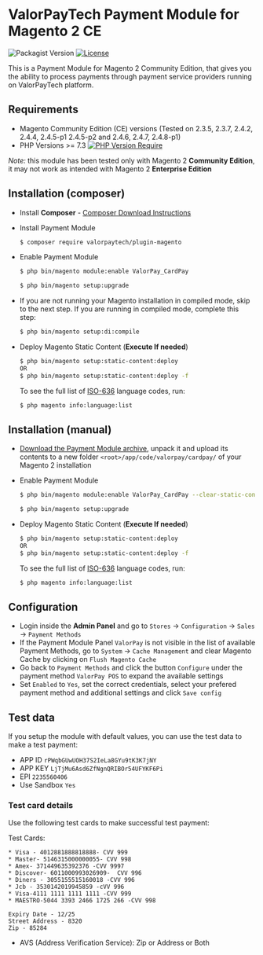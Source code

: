 # ValorPayTech Payment Module for Magento 2 CE

![Packagist Version](https://img.shields.io/packagist/v/valorpaytech/plugin-magento?label=stable) [![License](http://poser.pugx.org/valorpaytech/plugin-magento/license)](https://packagist.org/packages/valorpaytech/plugin-magento)

This is a Payment Module for Magento 2 Community Edition, that gives you the ability to process payments through payment service providers running on ValorPayTech platform.

## Requirements

  * Magento Community Edition (CE) versions (Tested on 2.3.5, 2.3.7, 2.4.2, 2.4.4, 2.4.5-p1 2.4.5-p2 and 2.4.6, 2.4.7, 2.4.8-p1)
  * PHP Versions >= 7.3       [![PHP Version Require](http://poser.pugx.org/valorpaytech/plugin-magento/require/php)](https://packagist.org/packages/valorpaytech/plugin-magento)
  
*Note:* this module has been tested only with Magento 2 __Community Edition__, it may not work as intended with Magento 2 __Enterprise Edition__

## Installation (composer)

  * Install __Composer__ - [Composer Download Instructions](https://getcomposer.org/doc/00-intro.md)

  * Install Payment Module

    ```sh
    $ composer require valorpaytech/plugin-magento
    ```

  * Enable Payment Module

    ```sh
    $ php bin/magento module:enable ValorPay_CardPay
    ```

    ```sh
    $ php bin/magento setup:upgrade
    ```

  * If you are not running your Magento installation in compiled mode, skip to the next step. If you are running in compiled mode, complete this step:

    ```sh
    $ php bin/magento setup:di:compile
    ```

  * Deploy Magento Static Content (__Execute If needed__)

    ```sh
    $ php bin/magento setup:static-content:deploy
    OR
    $ php bin/magento setup:static-content:deploy -f 
    ```

    To see the full list of [ISO-636](http://www.loc.gov/standards/iso639-2/php/code_list.php) language codes, run:

    ```sh
    $ php magento info:language:list  
    ```

## Installation (manual)

  * [Download the Payment Module archive](https://github.com/ValorPayTech/plugin-magento/archive/refs/heads/main.zip), unpack it and upload its contents to a new folder ```<root>/app/code/valorpay/cardpay/``` of your Magento 2 installation

  * Enable Payment Module

    ```sh
    $ php bin/magento module:enable ValorPay_CardPay --clear-static-content
    ```

    ```sh
    $ php bin/magento setup:upgrade
    ```

  * Deploy Magento Static Content (__Execute If needed__)

    ```sh
    $ php bin/magento setup:static-content:deploy     
    OR
    $ php bin/magento setup:static-content:deploy -f 

    ```   
    To see the full list of [ISO-636](http://www.loc.gov/standards/iso639-2/php/code_list.php) language codes, run:

    ```sh
    $ php magento info:language:list  
    ```

## Configuration

  * Login inside the __Admin Panel__ and go to ```Stores``` -> ```Configuration``` -> ```Sales``` -> ```Payment Methods```
  * If the Payment Module Panel ```ValorPay``` is not visible in the list of available Payment Methods,
    go to  ```System``` -> ```Cache Management``` and clear Magento Cache by clicking on ```Flush Magento Cache```
  * Go back to ```Payment Methods``` and click the button ```Configure``` under the payment method ```ValorPay POS``` to expand the available settings
  * Set ```Enabled``` to ```Yes```, set the correct credentials, select your prefered payment method and additional settings and click ```Save config```

## Test data

If you setup the module with default values, you can use the test data to make a test payment:

  * APP ID ```rPWqbGUwUOH37S2IeLa8GYu9tK3K7jNY```
  * APP KEY ```LjTjMu6Asd6ZfNgnQRIBOr54UFYKF6Pi```
  * EPI ```2235560406```
  * Use Sandbox ``Yes``

### Test card details

Use the following test cards to make successful test payment:

  Test Cards:

    * Visa - 4012881888818888- CVV 999
    * Master- 5146315000000055- CVV 998
    * Amex- 371449635392376 -CVV 9997
    * Discover- 6011000993026909-  CVV 996
    * Diners - 3055155515160018 -CVV 996
    * Jcb - 3530142019945859 -cVV 996
    * Visa-4111 1111 1111 1111 -CVV 999
    * MAESTRO-5044 3393 2466 1725 266 -CVV 998

    Expiry Date - 12/25
    Street Address - 8320
    Zip - 85284

  * AVS (Address Verification Service): Zip or Address or Both

